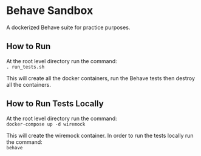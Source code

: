 # Behave Sandbox

A dockerized Behave suite for practice purposes.

## How to Run

At the root level directory run the command:<br>
`. run_tests.sh`

This will create all the docker containers, run the Behave tests then destroy all the containers.

## How to Run Tests Locally

At the root level directory run the command:<br>
`docker-compose up -d wiremock`

This will create the wiremock container.
In order to run the tests locally run the command:<br>
`behave`